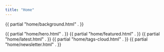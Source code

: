 ```yaml
---
title: "Home"
---
```

<div class="k-hero-bg">
  {{ partial "home/background.html" . }}

  {{ partial "home/hero.html" . }}
  {{ partial "home/featured.html" . }}
  {{ partial "home/latest.html" . }}
  {{ partial "home/tags-cloud.html" . }}
  {{ partial "home/newsletter.html" . }}
</div>